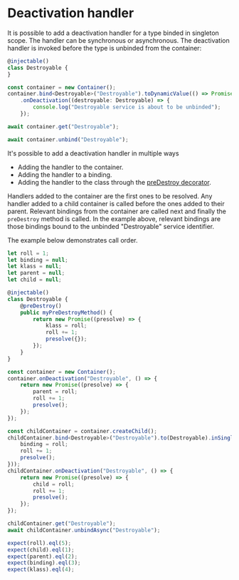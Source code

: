 # Deactivation handler

It is possible to add a deactivation handler for a type binded in singleton scope.  The handler can be synchronous or asynchronous. The deactivation handler is invoked before the type is unbinded from the container:

```ts
@injectable()
class Destroyable {
}

const container = new Container();
container.bind<Destroyable>("Destroyable").toDynamicValue(() => Promise.resolve(new Destroyable())).inSingletonScope()
    .onDeactivation((destroyable: Destroyable) => {
        console.log("Destroyable service is about to be unbinded");
    });

await container.get("Destroyable");

await container.unbind("Destroyable");
```

It's possible to add a deactivation handler in multiple ways

- Adding the handler to the container.
- Adding the handler to a binding.
- Adding the handler to the class through the [preDestroy decorator](./pre_destroy.md).

Handlers added to the container are the first ones to be resolved. Any handler added to a child container is called before the ones added to their parent. Relevant bindings from the container are called next and finally the `preDestroy` method is called. In the example above, relevant bindings are those bindings bound to the unbinded "Destroyable" service identifier.

The example below demonstrates call order.

```ts
let roll = 1;
let binding = null;
let klass = null;
let parent = null;
let child = null;

@injectable()
class Destroyable {
    @preDestroy()
    public myPreDestroyMethod() {
        return new Promise((presolve) => {
            klass = roll;
            roll += 1;
            presolve({});
        });
    }
}

const container = new Container();
container.onDeactivation("Destroyable", () => {
    return new Promise((presolve) => {
        parent = roll;
        roll += 1;
        presolve();
    });
});

const childContainer = container.createChild();
childContainer.bind<Destroyable>("Destroyable").to(Destroyable).inSingletonScope().onDeactivation(() => new Promise((presolve) => {
    binding = roll;
    roll += 1;
    presolve();
}));
childContainer.onDeactivation("Destroyable", () => {
    return new Promise((presolve) => {
        child = roll;
        roll += 1;
        presolve();
    });
});

childContainer.get("Destroyable");
await childContainer.unbindAsync("Destroyable");

expect(roll).eql(5);
expect(child).eql(1);
expect(parent).eql(2);
expect(binding).eql(3);
expect(klass).eql(4);
```
